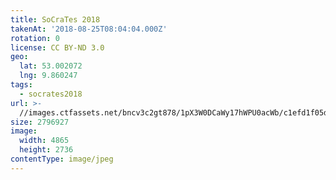 ```yaml
---
title: SoCraTes 2018
takenAt: '2018-08-25T08:04:04.000Z'
rotation: 0
license: CC BY-ND 3.0
geo:
  lat: 53.002072
  lng: 9.860247
tags:
  - socrates2018
url: >-
  //images.ctfassets.net/bncv3c2gt878/1pX3W0DCaWy17hWPU0acWb/c1efd1f05d4315e9cda5fdc69e0eb564/socrates-2018_42595119580_o
size: 2796927
image:
  width: 4865
  height: 2736
contentType: image/jpeg
---
```


